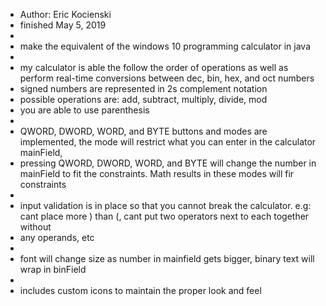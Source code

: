 
 * Author: Eric Kocienski
 * finished May 5, 2019
 *  
 * make the equivalent of the windows 10 programming calculator in java
 * 
 * my calculator is able the follow the order of operations as well as perform real-time conversions between dec, bin, hex, and oct numbers
 * signed numbers are represented in 2s complement notation
 * possible operations are: add, subtract, multiply, divide, mod
 * you are able to use parenthesis 
 * 
 * QWORD, DWORD, WORD, and BYTE buttons and modes are implemented, the mode will restrict what you can enter in the calculator mainField, 
 * pressing QWORD, DWORD, WORD, and BYTE will change the number in mainField to fit the constraints. Math results in these modes will fir constraints
 * 
 * input validation is in place so that you cannot break the calculator. e.g: cant place more ) than (, cant put two operators next to each together without 
 * any operands, etc
 * 
 * font will change size as number in mainfield gets bigger, binary text will wrap in binField
 * 
 * includes custom icons to maintain the proper look and feel

